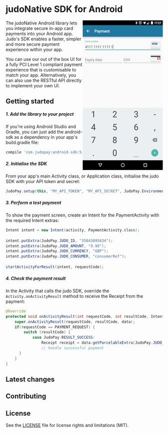 # judoNative SDK for Android

<p><img align="right" src="samples/payment_screen.png" width="257" height="480"></p>

The judoNative Android library lets you integrate secure in-app card payments into your Android app. Judo's SDK enables a faster, simpler and more secure payment experience within your app. 

You can use our out of the box UI for a fully PCI Level 1 compliant payment experience that is customisable to match your app. Alternatively, you can also use the RESTful API directly to implement your own UI.

## Getting started
##### 1. Add the library to your project
If you're using Android Studio and Gradle, you can just add the android-sdk as a dependency in your app's build.gradle file:
```groovy
compile 'com.judopay:android-sdk:5.0'
```
##### 2. Initialise the SDK
From your app's main Activity class, or Application class, initialise the judo SDK with your API token and secret:
```java
JudoPay.setup(this, "MY_API_TOKEN", "MY_API_SECRET", JudoPay.Environment.SANDBOX);
```
##### 3. Perform a test payment
To show the payment screen, create an Intent for the PaymentActivity with the required Intent extras:
```java
Intent intent = new Intent(activity, PaymentActivity.class);

intent.putExtra(JudoPay.JUDO_ID, "35843095834");
intent.putExtra(JudoPay.JUDO_AMOUNT, "9.99");
intent.putExtra(JudoPay.JUDO_CURRENCY, "GBP");
intent.putExtra(JudoPay.JUDO_CONSUMER, "consumerRef");

startActivityForResult(intent, requestCode);
```
##### 4. Check the payment result
In the Activity that calls the judo SDK, override the ```Activity.onActivityResult``` method to receive the Receipt from the payment:
```java
@Override
protected void onActivityResult(int requestCode, int resultCode, Intent data) {
    super.onActivityResult(requestCode, resultCode, data);
    if(requestCode == PAYMENT_REQUEST) {
        switch (resultCode) {
            case JudoPay.RESULT_SUCCESS:
                Receipt receipt = data.getParcelableExtra(JudoPay.JUDO_RECEIPT);
                // handle successful payment
      }
    }
}
```

## Latest changes

## Contributing

## License
See the [LICENSE](https://github.com/JudoPay/Judo-Android/blob/master/LICENSE) file for license rights and limitations (MIT).
